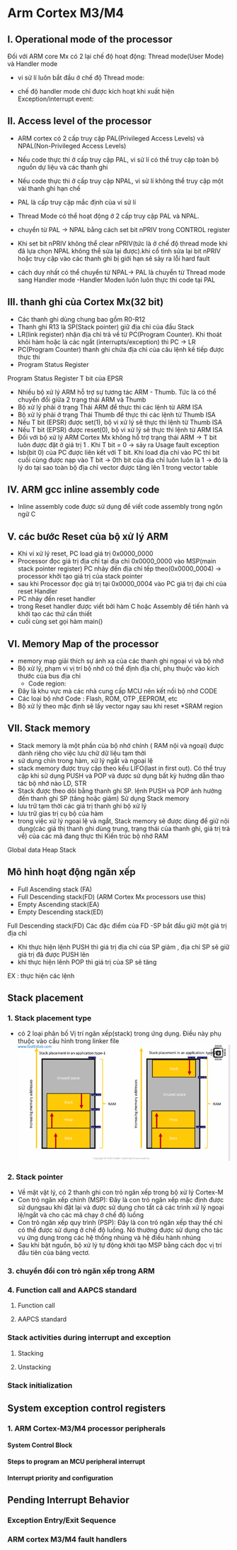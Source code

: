 # Arm Cortex M3/M4

## I. Operational mode of the processor
Đối với ARM core Mx có 2 lại chế độ hoạt động: Thread mode(User Mode) và Handler mode

- vi sử lí luôn bắt đầu ở chế độ Thread mode:

- chế độ handler mode chỉ được kích hoạt khi xuất hiện Exception/interrupt event:


## II. Access level of the processor
- ARM cortex có 2 cấp truy cập PAL(Privileged Access Levels) và NPAL(Non-Privileged Access Levels)  
- Nếu code thực thi ở cấp truy cập PAL, vi sử lí có thể truy cập toàn bộ nguồn dự liệu và các thanh ghi
- Nếu code thực thi ở cấp truy cập NPAL, vi sử lí không thể truy cập một vài thanh ghi hạn chế

- PAL là cấp truy cập mắc định của vi sử lí
- Thread Mode có thể hoạt động ở 2 cấp truy cập PAL và NPAL. 


- chuyển từ PAL -> NPAL bằng cách  set bit nPRIV trong CONTROL register

- Khi set bit nPRIV không thể clear nPRIV(tức là ở chế độ thread mode khi đã lựa chọn NPAL không thể sửa lại được).khi cố tình sửa lại bit nPRIV hoặc truy cập vào các thanh ghi bị giới hạn sẽ sảy ra lỗi  hard fault 
- cách duy nhất có thể chuyển từ NPAL-> PAL là chuyển từ Thread mode sang Handler mode
-Handler Moden luôn luôn thực thi code tại PAL


## III. thanh ghi của Cortex Mx(32 bit)
- Các thanh ghi dùng chung bao gồm R0-R12
- Thanh ghi R13 là SP(Stack pointer) giữ địa chỉ của đầu Stack
- LR(link register) nhận địa chỉ trả về từ PC(Program Counter). Khi thoát khỏi hàm hoặc là các ngắt (interrupts/exception) thì PC -> LR
- PC(Program Counter) thanh ghi chứa địa chỉ của câu lệnh kế tiếp được thực thi
- Program Status Register

Program Status Register
T bit của EPSR
- Nhiều bộ xử lý ARM hỗ trợ sự tương tác ARM - Thumb. Tức là có thể chuyển đổi giữa 2 trạng thái ARM và Thumb
- Bộ xử lý phải ở trạng Thái ARM để thực thi các lệnh từ ARM ISA
- Bộ xử lý phải ở trạng Thái Thumb để thực thi các lệnh từ Thumb ISA
- Nếu T bit (EPSR) được set(1), bộ vi xử lý sẽ thực thi lệnh từ Thumb ISA
- Nếu T bit (EPSR) được reset(0), bộ vi xử lý sẽ thực thi lệnh từ ARM ISA
- Đối với bộ xử lý ARM Cortex Mx không hỗ trợ trạng thái ARM -> T bit luôn được đặt ở giá trị 1 . Khi T bit = 0 -> sảy ra Usage fault exception
- lsb(bit 0) của PC được liên kết với T bit. Khi load địa chỉ vào PC thì bit cuối cùng được nạp vào T bit -> 0th bit của địa chỉ luôn luôn là 1
-> đó là lý do tại sao toàn bộ địa chỉ vector được tăng lên 1 trong vector table 



## IV. ARM gcc inline assembly code
- Inline assembly code được sử dụng để viết code assembly trong ngôn ngữ C



## V. các bước Reset của bộ xử lý ARM
- Khi vi xử lý reset, PC load giá trị 0x0000_0000
- Processor đọc giá trị địa chỉ tại địa chỉ 0x0000_0000 vào MSP(main stack pointer register) PC nhảy đến địa chỉ tếp theo(0x0000_0004) -> processor khởi tạo giá trị của stack pointer
- sau khi Processor đọc giá trị tại 0x0000_0004 vào PC giá trị đại chỉ của reset Handler
- PC nhảy đến reset handler 
- trong Reset handler được viết bởi hàm C hoặc Assembly để tiến hành và khởi tạo các thứ cần thiết
- cuối cùng set gọi hàm main()


## VI. Memory Map of the processor

- memory map giải thích sự ánh xạ của các thanh ghi ngoại vi và bộ nhớ 
- Bộ xử lý, phạm vi vị trí bộ nhớ có thể định địa chỉ, phụ thuộc vào kích thước của bus địa chỉ
  * Code region:
- Đây là khu vực mà các nhà cung cấp MCU nên kết nối bộ nhớ CODE
- Các loại bộ nhớ Code : Flash, ROM, OTP ,EEPROM, etc
- Bộ xử lý theo mặc định sẽ lấy vector ngay sau khi reset
 *SRAM region

## VII. Stack memory 
- Stack memory là một phần của bộ nhớ chính ( RAM nội và ngoại) được dành riêng cho việc lưu chữ dữ liệu tạm thời
- sử dụng chín trong hàm, xử lý ngắt và ngoại lệ
- stack memory được truy cập theo kểu LIFO(last in first out). Có thể truy cập khi sử dụng PUSH và POP và được sử dụng bất kỳ hướng dẫn thao tác bộ nhớ nào LD, STR
- Stack được theo dõi bằng thanh ghi SP. lệnh PUSH và POP ảnh hưởng đến thanh ghi SP (tăng hoặc giảm)
Sử dụng Stack memory
- lưu trữ tạm thời các giá trị thanh ghi bộ xử lý
- lưu trữ gias trị cụ bộ của hàm
- trong việc xử lý ngoại lệ và ngắt, Stack memory sẽ được dùng để giữ nội dung(các giá thị thanh ghi dùng trung, trạng thái của thanh ghi, giá trị trả về) của các mã đang thực thi
Kiến trúc bộ nhớ RAM

Global data
Heap
Stack

## Mô hình hoạt động ngăn xếp
- Full Ascending stack (FA)
- Full Descending stack(FD) (ARM Cortex Mx processors use this)
- Empty Ascending stack(EA) 
- Empty Descending stack(ED)



Full Descending stack(FD)
	Các đặc điểm của FD
-SP bắt đầu giữ một giá trị địa chỉ
- Khi thực hiện lệnh PUSH thì giá trị địa chỉ của SP giảm , địa chỉ SP sẽ giữ giá trị đã được PUSH lên
- khi thực hiện lênh POP thì giá trị của SP sẽ tăng  

EX : thực hiện các lệnh
	

## Stack placement
### 1. Stack placement type
- có 2 loại phân bố Vị trí ngăn xếp(stack) trong ứng dụng. Điều này phụ thuộc vào cấu hình trong linker file
![image](./img/stackplacement.png)
### 2. Stack pointer
- Về mặt vật lý, có 2 thanh ghi con trỏ ngăn xếp trong bộ xử lý Cortex-M
- Con trỏ ngăn xếp chính (MSP): Đây là con trỏ ngăn xếp mặc định được sử dụngsau khi đặt lại và được sử dụng cho tất cả các trình xử lý ngoại lệ/ngắt và cho
các mã chạy ở chế độ luồng
- Con trỏ ngăn xếp quy trình (PSP): Đây là con trỏ ngăn xếp thay thế
chỉ có thể được sử dụng ở chế độ luồng. Nó thường được sử dụng cho
tác vụ ứng dụng trong các hệ thống nhúng và hệ điều hành nhúng
- Sau khi bật nguồn, bộ xử lý tự động khởi tạo MSP bằng cách
đọc vị trí đầu tiên của bảng vectơ.

### 3. chuyển đổi con trỏ ngăn xếp trong ARM


### 4. Function call and AAPCS standard
1. Function call

2. AAPCS standard

### Stack activities during interrupt and exception

1. Stacking


2. Unstacking

### Stack initialization


## System exception control registers
### 1. ARM Cortex-M3/M4 processor peripherals
#### System Control Block
#### Steps to program an MCU peripheral interrupt
#### Interrupt priority and configuration

## Pending Interrupt Behavior
### Exception Entry/Exit Sequence
### ARM cortex M3/M4 fault handlers
